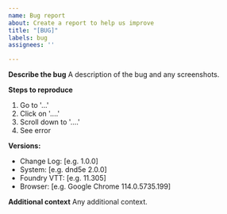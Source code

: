 ```yaml
---
name: Bug report
about: Create a report to help us improve
title: "[BUG]"
labels: bug
assignees: ''

---
```


**Describe the bug**
A description of the bug and any screenshots.

**Steps to reproduce**
1. Go to '...'
2. Click on '....'
3. Scroll down to '....'
4. See error

**Versions:**
- Change Log: [e.g. 1.0.0]
- System: [e.g. dnd5e 2.0.0]
- Foundry VTT: [e.g. 11.305]
- Browser: [e.g. Google Chrome 114.0.5735.199]

**Additional context**
Any additional context.

